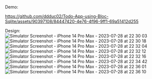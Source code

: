 Demo:


https://github.com/ddduc02/Todo-App-using-Bloc-Sqlite/assets/90397108/84447420-4e76-4f96-9ff1-69a51412d255



Design:
![Simulator Screenshot - iPhone 14 Pro Max - 2023-07-28 at 22 30 03](https://github.com/ddduc02/Todo-App-using-Bloc-Sqlite/assets/90397108/4172f3bd-c13d-4971-ac25-1796b7684bb7)
![Simulator Screenshot - iPhone 14 Pro Max - 2023-07-28 at 22 30 18](https://github.com/ddduc02/Todo-App-using-Bloc-Sqlite/assets/90397108/294f54b1-23b4-4fe6-87b3-f814da2e457f)
![Simulator Screenshot - iPhone 14 Pro Max - 2023-07-28 at 22 32 04](https://github.com/ddduc02/Todo-App-using-Bloc-Sqlite/assets/90397108/0caaab19-72b6-4370-9cd3-2cd60d0252ab)
![Simulator Screenshot - iPhone 14 Pro Max - 2023-07-28 at 22 32 12](https://github.com/ddduc02/Todo-App-using-Bloc-Sqlite/assets/90397108/2b0a79e1-6601-44a3-b8b0-ebc9034df3ef)
![Simulator Screenshot - iPhone 14 Pro Max - 2023-07-28 at 22 32 16](https://github.com/ddduc02/Todo-App-using-Bloc-Sqlite/assets/90397108/bf7304bd-931f-40ec-874a-53f251bace96)
![Simulator Screenshot - iPhone 14 Pro Max - 2023-07-28 at 22 34 42](https://github.com/ddduc02/Todo-App-using-Bloc-Sqlite/assets/90397108/261db27a-fd88-4bc8-9bb0-78803220fd68)
![Simulator Screenshot - iPhone 14 Pro Max - 2023-07-28 at 22 36 01](https://github.com/ddduc02/Todo-App-using-Bloc-Sqlite/assets/90397108/8d4bb427-1a72-46ef-8c2c-29b5f8370947)
![Simulator Screenshot - iPhone 14 Pro Max - 2023-07-28 at 22 36 10](https://github.com/ddduc02/Todo-App-using-Bloc-Sqlite/assets/90397108/e30c02b5-ec63-4b1d-a090-9b7d013a67cb)

